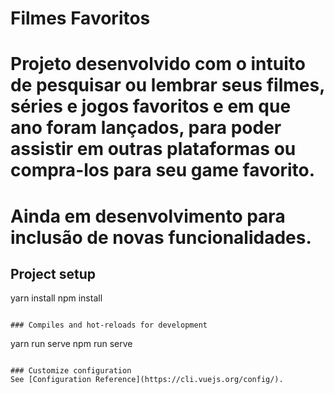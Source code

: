 # Filmes Favoritos

# Projeto desenvolvido com o intuito de pesquisar ou lembrar seus filmes, séries e jogos  favoritos e em que ano foram lançados, para poder assistir em outras plataformas ou compra-los para seu game favorito.
# Ainda em desenvolvimento para inclusão de novas funcionalidades.

## Project setup

yarn install
npm install
```

### Compiles and hot-reloads for development
```
yarn run serve
npm run serve
```

### Customize configuration
See [Configuration Reference](https://cli.vuejs.org/config/).
